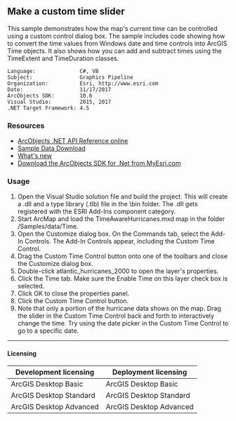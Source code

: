 ## Make a custom time slider

This sample demonstrates how the map's current time can be controlled using a custom control dialog box. The sample includes code showing how to convert the time values from Windows date and time controls into ArcGIS Time objects. It also shows how you can add and subtract times using the TimeExtent and TimeDuration classes.  


<!-- TODO: Fill this section below with metadata about this sample-->
```
Language:              C#, VB
Subject:               Graphics Pipeline
Organization:          Esri, http://www.esri.com
Date:                  11/17/2017
ArcObjects SDK:        10.6
Visual Studio:         2015, 2017
.NET Target Framework: 4.5
```

### Resources

* [ArcObjects .NET API Reference online](http://desktop.arcgis.com/en/arcobjects/latest/net/webframe.htm)  
* [Sample Data Download](../../releases)  
* [What's new](http://desktop.arcgis.com/en/arcobjects/latest/net/webframe.htm#91cabc68-2271-400a-8ff9-c7fb25108546.htm)  
* [Download the ArcObjects SDK for .Net from MyEsri.com](https://my.esri.com/)  

### Usage
1. Open the Visual Studio solution file and build the project. This will create a .dll and a type library (.tlb) file in the \bin folder. The .dll gets registered with the ESRI Add-Ins component category.   
1. Start ArcMap and load the TimeAwareHurricanes.mxd map in the folder <Your ArcGIS Developer Kit Install directory>/Samples/data/Time.  
1. Open the Customize dialog box. On the Commands tab, select the Add-In Controls. The Add-In Controls appear, including the Custom Time Control.   
1. Drag the Custom Time Control button onto one of the toolbars and close the Customize dialog box.  
1. Double-click atlantic_hurricanes_2000 to open the layer's properties.   
1. Click the Time tab. Make sure the Enable Time on this layer check box is selected.  
1. Click OK to close the properties panel.   
1. Click the Custom Time Control button.  
1. Note that only a portion of the hurricane data shows on the map. Drag the slider in the Custom Time Control back and forth to interactively change the time. Try using the date picker in the Custom Time Control to go to a specific date.  









---------------------------------

#### Licensing  
| Development licensing | Deployment licensing | 
| ------------- | ------------- | 
| ArcGIS Desktop Basic | ArcGIS Desktop Basic |  
| ArcGIS Desktop Standard | ArcGIS Desktop Standard |  
| ArcGIS Desktop Advanced | ArcGIS Desktop Advanced |  


